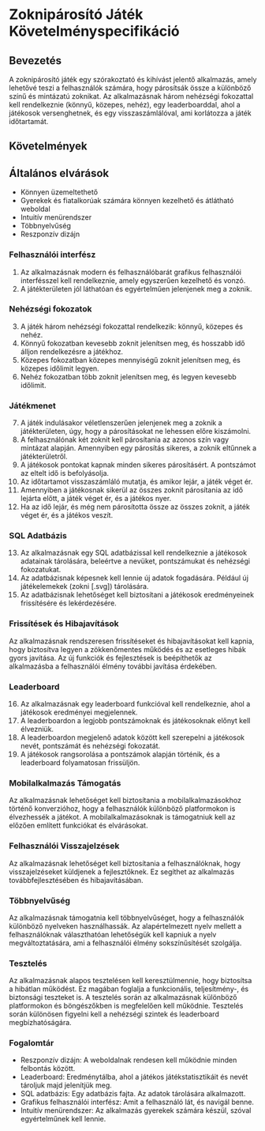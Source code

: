 # Zoknipárosító Játék Követelményspecifikáció

## Bevezetés
A zoknipárosító játék egy szórakoztató és kihívást jelentő alkalmazás, amely lehetővé teszi a felhasználók számára, hogy párosítsák össze a különböző színű és mintázatú zoknikat. Az alkalmazásnak három nehézségi fokozattal kell rendelkeznie (könnyű, közepes, nehéz), egy leaderboarddal, ahol a játékosok versenghetnek, és egy visszaszámlálóval, ami korlátozza a játék időtartamát.

## Követelmények


## Általános elvárások
- Könnyen üzemeltethető
- Gyerekek és fiatalkorúak számára könnyen kezelhető és átlátható weboldal
- Intuitív menürendszer
- Többnyelvűség
- Reszponzív dizájn

### Felhasználói interfész
1. Az alkalmazásnak modern és felhasználóbarát grafikus felhasználói interfésszel kell rendelkeznie, amely egyszerűen kezelhető és vonzó.
2. A játékterületen jól láthatóan és egyértelműen jelenjenek meg a zoknik.


### Nehézségi fokozatok
3. A játék három nehézségi fokozattal rendelkezik: könnyű, közepes és nehéz.
4. Könnyű fokozatban kevesebb zoknit jelenítsen meg, és hosszabb idő álljon rendelkezésre a játékhoz.
5. Közepes fokozatban közepes mennyiségű zoknit jelenítsen meg, és közepes időlimit legyen.
6. Nehéz fokozatban több zoknit jelenítsen meg, és legyen kevesebb időlimit.

### Játékmenet
7. A játék indulásakor véletlenszerűen jelenjenek meg a zoknik a játékterületen, úgy, hogy a párosításokat ne lehessen előre kiszámolni.
8. A felhasználónak két zoknit kell párosítania az azonos szín vagy mintázat alapján. Amennyiben egy párosítás sikeres, a zoknik eltűnnek a játékterületről.
9. A játékosok pontokat kapnak minden sikeres párosításért. A pontszámot az eltelt idő is befolyásolja.
10. Az időtartamot visszaszámláló mutatja, és amikor lejár, a játék véget ér.
11. Amennyiben a játékosnak sikerül az összes zoknit párosítania az idő lejárta előtt, a játék véget ér, és a játékos nyer.
12. Ha az idő lejár, és még nem párosította össze az összes zoknit, a játék véget ér, és a játékos veszít.

### SQL Adatbázis
13. Az alkalmazásnak egy SQL adatbázissal kell rendelkeznie a játékosok adatainak tárolására, beleértve a nevüket, pontszámukat és nehézségi fokozatukat.
14. Az adatbázisnak képesnek kell lennie új adatok fogadására. Például új játékelemekek (zokni [.svg]) tárolására. 
15. Az adatbázisnak lehetőséget kell biztosítani a játékosok eredményeinek frissítésére és lekérdezésére.

### Frissítések és Hibajavítások
Az alkalmazásnak rendszeresen frissítéseket és hibajavításokat kell kapnia, hogy biztosítva legyen a zökkenőmentes működés és az esetleges hibák gyors javítása. Az új funkciók és fejlesztések is beépíthetők az alkalmazásba a felhasználói élmény további javítása érdekében.

### Leaderboard
16. Az alkalmazásnak egy leaderboard funkcióval kell rendelkeznie, ahol a játékosok eredményei megjelennek.
17. A leaderboardon a legjobb pontszámoknak és játékosoknak előnyt kell élvezniük.
18. A leaderboardon megjelenő adatok között kell szerepelni a játékosok nevét, pontszámát és nehézségi fokozatát.
19. A játékosok rangsorolása a pontszámok alapján történik, és a leaderboard folyamatosan frissüljön.

### Mobilalkalmazás Támogatás
Az alkalmazásnak lehetőséget kell biztosítania a mobilalkalmazásokhoz történő konverzióhoz, hogy a felhasználók különböző platformokon is élvezhessék a játékot. A mobilalkalmazásoknak is támogatniuk kell az előzően említett funkciókat és elvárásokat.

### Felhasználói Visszajelzések
Az alkalmazásnak lehetőséget kell biztosítania a felhasználóknak, hogy visszajelzéseket küldjenek a fejlesztőknek. Ez segíthet az alkalmazás továbbfejlesztésében és hibajavításában.

### Többnyelvűség
Az alkalmazásnak támogatnia kell többnyelvűséget, hogy a felhasználók különböző nyelveken használhassák. Az alapértelmezett nyelv mellett a felhasználóknak választhatóan lehetőségük kell kapniuk a nyelv megváltoztatására, ami a felhasználói élmény sokszínűsítését szolgálja.

### Tesztelés
Az alkalmazásnak alapos tesztelésen kell keresztülmennie, hogy biztosítsa a hibátlan működést. Ez magában foglalja a funkcionális, teljesítmény-, és biztonsági teszteket is. A tesztelés során az alkalmazásnak különböző platformokon és böngészőkben is megfelelően kell működnie. Tesztelés során különösen figyelni kell a nehézségi szintek és leaderboard megbízhatóságára.

### Fogalomtár
- Reszponzív dizájn: A weboldalnak rendesen kell működnie minden felbontás között.
- Leaderboard: Eredménytálba, ahol a játékos játékstatisztikáit és nevét tároljuk majd jelenítjük meg.
- SQL adatbázis: Egy adatbázis fajta. Az adatok tárolására alkalmazott.
- Grafikus felhasználói interfész: Amit a felhasználó lát, és navigál benne.
- Intuitív menürendszer: Az alkalmazás gyerekek számára készül, szóval egyértelműnek kell lennie.


 
